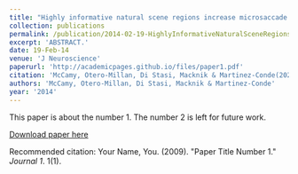 ```yaml
---
title: "Highly informative natural scene regions increase microsaccade production during visual scanning."
collection: publications
permalink: /publication/2014-02-19-HighlyInformativeNaturalSceneRegionsIncreaseMicrosaccadeProduct
excerpt: 'ABSTRACT.'
date: 19-Feb-14
venue: 'J Neuroscience'
paperurl: 'http://academicpages.github.io/files/paper1.pdf'
citation: 'McCamy, Otero-Millan, Di Stasi, Macknik & Martinez-Conde(2020) Highly informative natural scene regions increase microsaccade production during visual scanning.. J Neurosci. 2014 Feb 19;34(8):2956-66. '
authors: 'McCamy, Otero-Millan, Di Stasi, Macknik & Martinez-Conde'
year: '2014'
---
```

This paper is about the number 1. The number 2 is left for future work.

[Download paper here](http://academicpages.github.io/files/paper1.pdf)

Recommended citation: Your Name, You. (2009). "Paper Title Number 1." <i>Journal 1</i>. 1(1).
